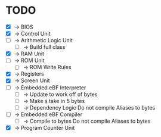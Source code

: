 # TODO
- [X] &rarr; BIOS
- [X] &rarr; Control Unit
- [ ] &rarr; Arithmetic Logic Unit
  - [ ] &rarr; Build full class
- [X] &rarr; RAM Unit
- [ ] &rarr; ROM Unit
  - [ ] &rarr; ROM Write Rules
- [X] &rarr; Registers
- [X] &rarr; Screen Unit
- [ ] &rarr; Embedded eBF Interpreter
  - [ ] &rarr; Update to work off of bytes
  - [ ] &rarr; Make `$` take in 5 bytes
  - [ ] &rarr; Dependency Logic
  Do not compile Aliases to bytes
- [ ] &rarr; Embedded eBF Compiler
  - [ ] &rarr; Compile to bytes
  Do not compile Aliases to bytes
- [X] &rarr; Program Counter Unit